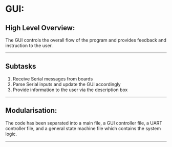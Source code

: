 # GUI: 

## High Level Overview:
The GUI controls the overall flow of the program and provides feedback and instruction to the user.
___

## Subtasks
1.	Receive Serial messages from boards
2. 	Parse Serial inputs and update the GUI accordingly
3. 	Provide information to the user via the description box
___

## Modularisation:
The code has been separated into a main file, a GUI controller file, a UART controller file, and a general state machine file which contains the system logic.
___
